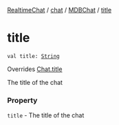[RealtimeChat](../../index.md) / [chat](../index.md) / [MDBChat](index.md) / [title](./title.md)

# title

`val title: `[`String`](https://kotlinlang.org/api/latest/jvm/stdlib/kotlin/-string/index.html)

Overrides [Chat.title](../-chat/title.md)

The title of the chat

### Property

`title` - The title of the chat